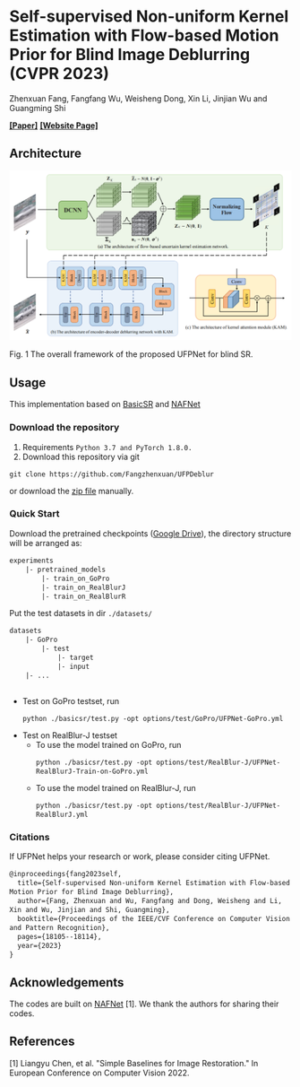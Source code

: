 # Self-supervised Non-uniform Kernel Estimation with Flow-based Motion Prior for Blind Image Deblurring (CVPR 2023)
Zhenxuan Fang, Fangfang Wu, Weisheng Dong, Xin Li, Jinjian Wu and Guangming Shi

[**[Paper]**](https://openaccess.thecvf.com/content/CVPR2023/papers/Fang_Self-Supervised_Non-Uniform_Kernel_Estimation_With_Flow-Based_Motion_Prior_for_Blind_CVPR_2023_paper.pdf)
[**[Website Page]**](https://see.xidian.edu.cn/faculty/wsdong/Projects/UFPNet.htm.)



## Architecture
<p align="center">
<img src="/illustrations/network.png" width="1200">
</p>
Fig. 1 The overall framework of the proposed UFPNet for blind SR.

## Usage
This implementation based on [BasicSR](https://github.com/xinntao/BasicSR) and [NAFNet](https://github.com/megvii-research/NAFNet)
### Download the repository
1. Requirements 
``Python 3.7 and PyTorch 1.8.0.``
2. Download this repository via git
```
git clone https://github.com/Fangzhenxuan/UFPDeblur
```
or download the [zip file](https://github.com/Fangzhenxuan/UFPDeblur/archive/main.zip) manually.


### Quick Start
Download the pretrained checkpoints ([Google Drive](https://drive.google.com/drive/folders/1ZVKMz7JHv3FlocoizgyBZOzL5LOXLMYB?usp=drive_link)), the directory structure will be arranged as:
```
experiments
    |- pretrained_models
        |- train_on_GoPro
        |- train_on_RealBlurJ
        |- train_on_RealBlurR
```
Put the test datasets in dir ``./datasets/``
```
datasets
    |- GoPro
        |- test
            |- target
            |- input
    |- ...
        
```

* Test on GoPro testset, run
    ```
    python ./basicsr/test.py -opt options/test/GoPro/UFPNet-GoPro.yml 
    ```
* Test on RealBlur-J testset
    * To use the model trained on GoPro, run
        ```
        python ./basicsr/test.py -opt options/test/RealBlur-J/UFPNet-RealBlurJ-Train-on-GoPro.yml 
        ```
    * To use the model trained on RealBlur-J, run
        ```
        python ./basicsr/test.py -opt options/test/RealBlur-J/UFPNet-RealBlurJ.yml  
        ```


### Citations
If UFPNet helps your research or work, please consider citing UFPNet.
```
@inproceedings{fang2023self,
  title={Self-supervised Non-uniform Kernel Estimation with Flow-based Motion Prior for Blind Image Deblurring},
  author={Fang, Zhenxuan and Wu, Fangfang and Dong, Weisheng and Li, Xin and Wu, Jinjian and Shi, Guangming},
  booktitle={Proceedings of the IEEE/CVF Conference on Computer Vision and Pattern Recognition},
  pages={18105--18114},
  year={2023}
}
```

## Acknowledgements
The codes are built on [NAFNet](https://github.com/megvii-research/NAFNet) [1]. We thank the authors for sharing their codes.

## References
[1] Liangyu Chen, et al. "Simple Baselines for Image Restoration." In European Conference on Computer Vision 2022.


